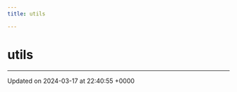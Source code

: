 ```yaml
---
title: utils

---
```


# utils








-------------------------------

Updated on 2024-03-17 at 22:40:55 +0000